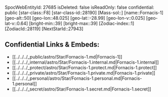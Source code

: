 ﻿---
location: [-28.99,48.025,50]
type: Station
tags:
- astro/Star

---
SpocWebEntityId: 27685
isDeleted: false
isReadOnly: false
confidential: public
[star-class::F8]
[star-class-id::28190]
[Mass-sol::]
[name::Fornacis-1]
[geo-alt::50]
[geo-lon::48.025]
[geo-lat::-28.99]
[geo-lon-v::0.025]
[geo-lat-v::0.64]
[bright-min::39]
[bright-max::39]
[Zodiac-index::1]
[ZodiacId::28119]
[NextStarId::27943]



## Confidential Links & Embeds: 
- [[../../../_public/astro/Star/Fornacis-1.md|Fornacis-1]] 
- [[../../../_internal/astro/Star/Fornacis-1.internal.md|Fornacis-1.internal]] 
- [[../../../_protect/astro/Star/Fornacis-1.protect.md|Fornacis-1.protect]] 
- [[../../../_private/astro/Star/Fornacis-1.private.md|Fornacis-1.private]] 
- [[../../../_personal/astro/Star/Fornacis-1.personal.md|Fornacis-1.personal]] 
- [[../../../_secret/astro/Star/Fornacis-1.secret.md|Fornacis-1.secret]]

